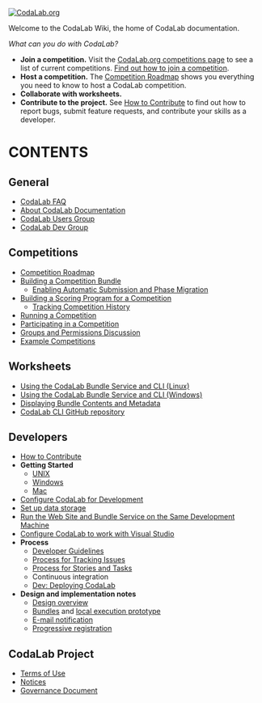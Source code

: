 [![CodaLab.org](http://willum070.github.io/docteam/images/codalab-logo-dinky-pos.png)](http://www.codalab.org)

Welcome to the CodaLab Wiki, the home of CodaLab documentation.

*What can you do with CodaLab?*

* **Join a competition.** Visit the [CodaLab.org competitions page](https://www.codalab.org/competitions) to see a list of current competitions. [Find out how to join a competition](User_Participating-in-a-Competition).
* **Host a competition.** The [Competition Roadmap](User_Competition-Roadmap) shows you everything you need to know to host a CodaLab competition.
* **Collaborate with worksheets.** 
* **Contribute to the project.** See [How to Contribute](Dev_How-to-Contribute) to find out how to report bugs, submit feature requests, and contribute your skills as a developer.

# CONTENTS
## General
* [CodaLab FAQ](Project_CodaLab_FAQ)
* [About CodaLab Documentation](Project_About_Documentation)
* [CodaLab Users Group](http://codalab.github.io/codalab/forum.html)
* [CodaLab Dev Group](https://groups.google.com/forum/#!forum/codalabdev)

## Competitions
* [Competition Roadmap](User_Competition-Roadmap)
* [Building a Competition Bundle](User_Building-a-Competition-Bundle)
    * [Enabling Automatic Submission and Phase Migration](User_Enable-Auto-Submit-Phase-Migration)
* [Building a Scoring Program for a Competition](User_Building-a-Scoring-Program-for-a-Competition)
    * [Tracking Competition History](User_Tracking-Competition-History)
* [Running a Competition](User_Running-a-Competition)
* [Participating in a Competition](User_Participating-in-a-Competition)
* [Groups and Permissions Discussion](Dev_Groups-and-permissions-discussion)
* [Example Competitions](https://github.com/codalab/competition-examples)

## Worksheets
* [Using the CodaLab Bundle Service and CLI (Linux)](User_Using-the-CodaLab-CLI)
* [Using the CodaLab Bundle Service and CLI (Windows)](User_Using-the-CodaLab-CLI-Windows)
* [Displaying Bundle Contents and Metadata](Dev_Displaying-Bundle-Contents-and-Metadata)
* [CodaLab CLI GitHub repository](https://github.com/codalab/codalab-cli)

## Developers
* [How to Contribute](Dev_How-to-Contribute)
* **Getting Started**
    * [UNIX](Dev_Getting-Started-on-UNIX-based-Systems)
    * [Windows](Dev_Getting-Started-on-Windows)
    * [Mac](Dev_Getting-Started-on-Mac)
* [Configure CodaLab for Development](Dev_Configure-Codalab-For-Development)
* [Set up data storage](Dev_Set-up-data-storage)
* [Run the Web Site and Bundle Service on the Same Development Machine](Dev_Run-web-site-and-bundle-service-on-the-same-development-machine)
* [Configure CodaLab to work with Visual Studio](Dev_Configure-CodaLab-Visual-Studio)
* **Process**
    * [Developer Guidelines](Dev_Developer-Guidelines)
    * [Process for Tracking Issues](Dev_Issue-tracking)
    * [Process for Stories and Tasks](Dev_Scenarios,-Stories-and-Tasks)
    * Continuous integration
    * [Dev: Deploying CodaLab](Dev_Deploying-CodaLab)
* **Design and implementation notes**
    * [Design overview](https://github.com/codalab/codalab/blob/master/docs/SPECIFICATION.md)
    * [Bundles](https://github.com/codalab/codalab/blob/master/bundles/BUNDLES.md) and [local execution prototype](https://github.com/codalab/codalab/tree/master/bundles)
    * [E-mail notification](E-mail-notifications)
    * [Progressive registration](User_Progressive-Registration)

## CodaLab Project
* [Terms of Use](http://codalab.github.io/codalab/terms.html)
* [Notices](http://codalab.github.io/codalab/notices.html)
* [Governance Document](https://github.com/codalab/codalab/blob/master/docs/Community-Governance.md)


